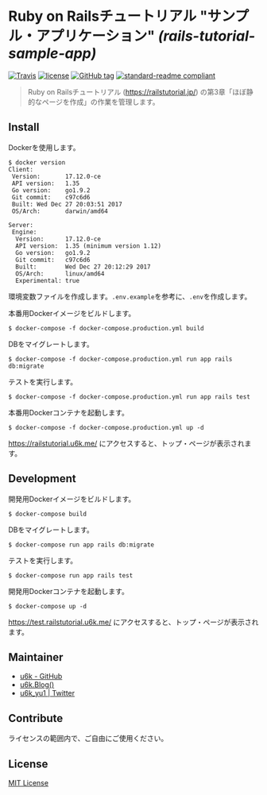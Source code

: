 # Ruby on Railsチュートリアル "サンプル・アプリケーション" _(rails-tutorial-sample-app)_

[![Travis](https://img.shields.io/travis/u6k/rails-tutorial-sample-app.svg)](https://travis-ci.org/u6k/rails-tutorial-sample-app)
[![license](https://img.shields.io/github/license/u6k/rails-tutorial-sample-app.svg)](https://github.com/u6k/rails-tutorial-sample-app/blob/master/LICENSE)
[![GitHub tag](https://img.shields.io/github/tag/u6k/rails-tutorial-sample-app.svg)](https://github.com/u6k/rails-tutorial-sample-app/releases)
[![standard-readme compliant](https://img.shields.io/badge/readme%20style-standard-brightgreen.svg?style=flat-square)](https://github.com/RichardLitt/standard-readme)

> Ruby on Railsチュートリアル (https://railstutorial.jp/) の第3章「ほぼ静的なページを作成」の作業を管理します。

## Install

Dockerを使用します。

```
$ docker version
Client:
 Version:       17.12.0-ce
 API version:   1.35
 Go version:    go1.9.2
 Git commit:    c97c6d6
 Built: Wed Dec 27 20:03:51 2017
 OS/Arch:       darwin/amd64

Server:
 Engine:
  Version:      17.12.0-ce
  API version:  1.35 (minimum version 1.12)
  Go version:   go1.9.2
  Git commit:   c97c6d6
  Built:        Wed Dec 27 20:12:29 2017
  OS/Arch:      linux/amd64
  Experimental: true
```

環境変数ファイルを作成します。`.env.example`を参考に、`.env`を作成します。

本番用Dockerイメージをビルドします。

```
$ docker-compose -f docker-compose.production.yml build
```

DBをマイグレートします。

```
$ docker-compose -f docker-compose.production.yml run app rails db:migrate
```

テストを実行します。

```
$ docker-compose -f docker-compose.production.yml run app rails test
```

本番用Dockerコンテナを起動します。

```
$ docker-compose -f docker-compose.production.yml up -d
```

https://railstutorial.u6k.me/ にアクセスすると、トップ・ページが表示されます。

## Development

開発用Dockerイメージをビルドします。

```
$ docker-compose build
```

DBをマイグレートします。

```
$ docker-compose run app rails db:migrate
```

テストを実行します。

```
$ docker-compose run app rails test
```

開発用Dockerコンテナを起動します。

```
$ docker-compose up -d
```

https://test.railstutorial.u6k.me/ にアクセスすると、トップ・ページが表示されます。
## Maintainer

- [u6k - GitHub](https://github.com/u6k/)
- [u6k.Blog()](https://blog.u6k.me/)
- [u6k_yu1 | Twitter](https://twitter.com/u6k_yu1)

## Contribute

ライセンスの範囲内で、ご自由にご使用ください。

## License

[MIT License](https://github.com/u6k/rails-tutorial-sample-app/blob/master/LICENSE)
